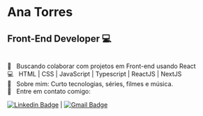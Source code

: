# Ana Torres

## Front-End Developer :computer:
 <br/> :purple_heart: &nbsp; Buscando colaborar com projetos em Front-end usando React
 <br/> :computer: &nbsp; HTML | CSS | JavaScript | Typescript | ReactJS | NextJS
 <br/> 💬  &nbsp; Sobre mim: Curto tecnologias, séries, filmes e música.
 <br/> :email: &nbsp; Entre em contato comigo:
 
 [![Linkedin Badge](https://img.shields.io/badge/-AnaTorres-blue?style=flat-square&logo=Linkedin&logoColor=white&link=https://www.linkedin.com/in/anabrtorres/)](https://www.linkedin.com/in/tgmarinho/) 
| 
[![Gmail Badge](https://img.shields.io/badge/-Gmail-c14438?style=flat-square&logo=Gmail&logoColor=white&link=mailto:anabrtorres19@gmail.com)](mailto:anabrtorres19@gmail.com)
